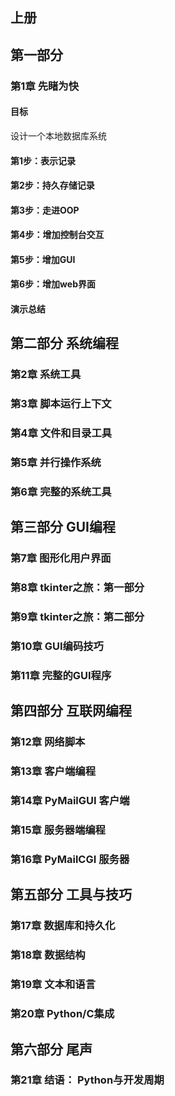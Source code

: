 ## 上册
## 第一部分
### 第1章 先睹为快
#### 目标
设计一个本地数据库系统
#### 第1步：表示记录
#### 第2步：持久存储记录
#### 第3步：走进OOP
#### 第4步：增加控制台交互
#### 第5步：增加GUI
#### 第6步：增加web界面
#### 演示总结

## 第二部分 系统编程
### 第2章 系统工具
### 第3章 脚本运行上下文
### 第4章 文件和目录工具
### 第5章 并行操作系统
### 第6章 完整的系统工具

## 第三部分 GUI编程
### 第7章 图形化用户界面
### 第8章 tkinter之旅：第一部分
### 第9章 tkinter之旅：第二部分
### 第10章 GUI编码技巧
### 第11章 完整的GUI程序

## 第四部分 互联网编程
### 第12章 网络脚本
### 第13章 客户端编程
### 第14章 PyMailGUI 客户端
### 第15章 服务器端编程
### 第16章 PyMailCGI 服务器

## 第五部分 工具与技巧
### 第17章 数据库和持久化
### 第18章 数据结构
### 第19章 文本和语言
### 第20章 Python/C集成

## 第六部分 尾声
### 第21章 结语： Python与开发周期
